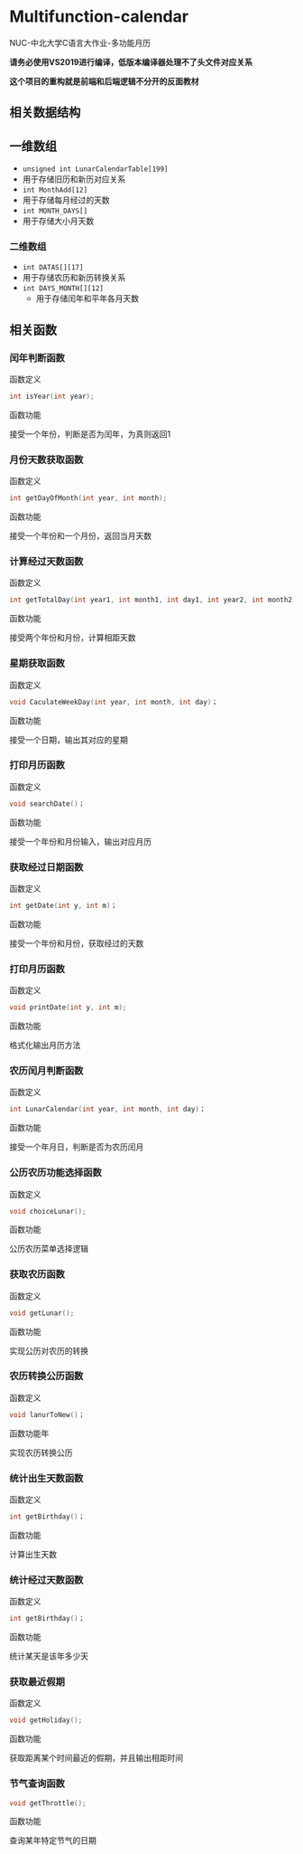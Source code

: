 # Multifunction-calendar
NUC-中北大学C语言大作业-多功能月历

**请务必使用VS2019进行编译，低版本编译器处理不了头文件对应关系**

**这个项目的重构就是前端和后端逻辑不分开的反面教材**

##  相关数据结构

##  一维数组

*  ```unsigned int LunarCalendarTable[199]```
  *  用于存储旧历和新历对应关系
*  ```int MonthAdd[12]```
  *  用于存储每月经过的天数
*  ```int MONTH_DAYS[]```
  *  用于存储大小月天数

###  二维数组

*   ```int DATAS[][17]```
  *  用于存储农历和新历转换关系
* ``` int DAYS_MONTH[][12] ```
  *  用于存储闰年和平年各月天数

##  相关函数

###  闰年判断函数

函数定义

```c++
int isYear(int year);
```

函数功能

接受一个年份，判断是否为闰年，为真则返回1

###  月份天数获取函数

函数定义

```c++
int getDayOfMonth(int year, int month);
```

函数功能

接受一个年份和一个月份，返回当月天数

###  计算经过天数函数

函数定义

```c++
int getTotalDay(int year1, int month1, int day1, int year2, int month2, int day2);
```

函数功能

接受两个年份和月份，计算相距天数

###  星期获取函数

函数定义

```C++
void CaculateWeekDay(int year, int month, int day)；
```

函数功能

接受一个日期，输出其对应的星期

###  打印月历函数

函数定义

```c++
void searchDate()；
```

函数功能

接受一个年份和月份输入，输出对应月历

###  获取经过日期函数

函数定义

```c++
int getDate(int y, int m)；
```

函数功能

接受一个年份和月份，获取经过的天数

###  打印月历函数

函数定义 

```c++
void printDate(int y, int m);
```

函数功能

格式化输出月历方法

###  农历闰月判断函数

函数定义

```c++
int LunarCalendar(int year, int month, int day)；
```

函数功能

接受一个年月日，判断是否为农历闰月

###  公历农历功能选择函数

函数定义

```c++
void choiceLunar();
```

函数功能

公历农历菜单选择逻辑

###   获取农历函数

函数定义

```c++
void getLunar();
```

函数功能

实现公历对农历的转换

###  农历转换公历函数

函数定义

```c++
void lanurToNew()；
```

函数功能年

实现农历转换公历

###  统计出生天数函数

函数定义

```c++
int getBirthday()；
```

函数功能

计算出生天数

###  统计经过天数函数

函数定义

```c++
int getBirthday()；
```

函数功能

统计某天是该年多少天

###  获取最近假期

函数定义

```c++
void getHoliday();
```

函数功能

获取距离某个时间最近的假期，并且输出相距时间

###  节气查询函数

```c++
void getThrottle();
```

函数功能

查询某年特定节气的日期


